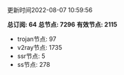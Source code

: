更新时间2022-08-07 10:59:56

**总订阅: 64**
**总节点: 7296**
**有效节点: 2115**
- trojan节点: 97
- v2ray节点: 1735
- ssr节点: 5
- ss节点: 278
